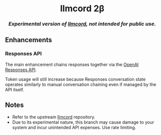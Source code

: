 <h1 align="center">
  llmcord 2β
</h1>

<h3 align="center"><i>
  Experimental version of <a href="https://github.com/jakobdylanc/llmcord">llmcord</a>, not intended for public use.
</i></h3>

## Enhancements

### Responses API
The main enhancement chains responses together via the [OpenAI Responses API](https://platform.openai.com/docs/guides/conversation-state?api-mode=responses#openai-apis-for-conversation-state).

Token usage will still increase because Responses conversation state operates similarly to manual conversation chaining even if managed by the API itself.

## Notes

- Refer to the upstream [llmcord](https://github.com/jakobdylanc/llmcord) repository.
- Due to its experimental nature, this branch may cause damage to your system and incur unintended API expenses. Use rate limiting.